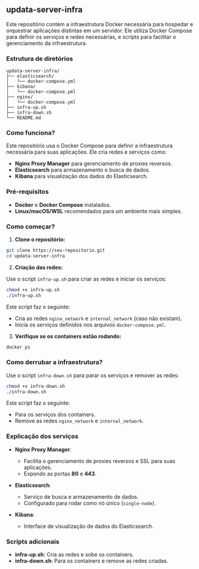 ## updata-server-infra

Este repositório contém a infraestrutura Docker necessária para hospedar e orquestrar aplicações distintas em um servidor. Ele utiliza Docker Compose para definir os serviços e redes necessárias, e scripts para facilitar o gerenciamento da infraestrutura.

### Estrutura de diretórios

```plaintext
updata-server-infra/
├── elasticsearch/
│   └── docker-compose.yml
├── kibana/
│   └── docker-compose.yml
├── nginx/
│   └── docker-compose.yml
├── infra-up.sh
├── infra-down.sh
└── README.md
```

### Como funciona?

Este repositório usa o Docker Compose para definir a infraestrutura necessária para suas aplicações. Ele cria redes e serviços como:

* **Nginx Proxy Manager** para gerenciamento de proxies reversos.
* **Elasticsearch** para armazenamento e busca de dados.
* **Kibana** para visualização dos dados do Elasticsearch.

### Pré-requisitos

* **Docker** e **Docker Compose** instalados.
* **Linux/macOS/WSL** recomendados para um ambiente mais simples.

### Como começar?

1. **Clone o repositório:**

```bash
git clone https://seu-repositorio.git
cd updata-server-infra
```

2. **Criação das redes:**

Use o script `infra-up.sh` para criar as redes e iniciar os serviços:

```bash
chmod +x infra-up.sh
./infra-up.sh
```

Este script faz o seguinte:

* Cria as redes `nginx_network` e `internal_network` (caso não existam).
* Inicia os serviços definidos nos arquivos `docker-compose.yml`.

3. **Verifique se os containers estão rodando:**

```bash
docker ps
```

### Como derrubar a infraestrutura?

Use o script `infra-down.sh` para parar os serviços e remover as redes:

```bash
chmod +x infra-down.sh
./infra-down.sh
```

Este script faz o seguinte:

* Para os serviços dos containers.
* Remove as redes `nginx_network` e `internal_network`.

### Explicação dos serviços

* **Nginx Proxy Manager**:

  * Facilita o gerenciamento de proxies reversos e SSL para suas aplicações.
  * Expondo as portas **80** e **443**.

* **Elasticsearch**:

  * Serviço de busca e armazenamento de dados.
  * Configurado para rodar como nó único (`single-node`).

* **Kibana**:

  * Interface de visualização de dados do Elasticsearch.

### Scripts adicionais

* **infra-up.sh**: Cria as redes e sobe os containers.
* **infra-down.sh**: Para os containers e remove as redes criadas.